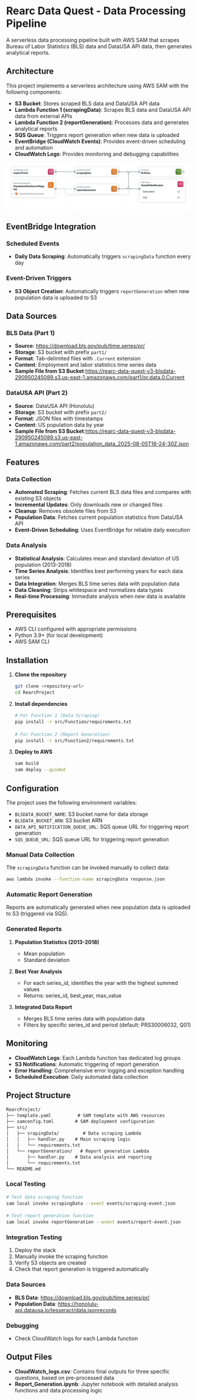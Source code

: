 # Rearc Data Quest - Data Processing Pipeline

A serverless data processing pipeline built with AWS SAM that scrapes Bureau of Labor Statistics (BLS) data and DataUSA API data, then generates analytical reports.

## Architecture

This project implements a serverless architecture using AWS SAM with the following components:

- **S3 Bucket**: Stores scraped BLS data and DataUSA API data
- **Lambda Function 1 (scrapingData)**: Scrapes BLS data and DataUSA API data from external APIs
- **Lambda Function 2 (reportGeneration)**: Processes data and generates analytical reports
- **SQS Queue**: Triggers report generation when new data is uploaded
- **EventBridge (CloudWatch Events)**: Provides event-driven scheduling and automation
- **CloudWatch Logs**: Provides monitoring and debugging capabilities

![Report Screenshot](Design.png)

## EventBridge Integration

### Scheduled Events
- **Daily Data Scraping**: Automatically triggers `scrapingData` function every day

### Event-Driven Triggers
- **S3 Object Creation**: Automatically triggers `reportGeneration` when new population data is uploaded to S3

## Data Sources

### BLS Data (Part 1)
- **Source**: https://download.bls.gov/pub/time.series/pr/
- **Storage**: S3 bucket with prefix `part1/`
- **Format**: Tab-delimited files with `.Current` extension
- **Content**: Employment and labor statistics time series data
- **Sample File from S3 Bucket**:https://rearc-data-quest-v3-blsdata-290950245089.s3.us-east-1.amazonaws.com/part1/pr.data.0.Current

### DataUSA API (Part 2)
- **Source**: DataUSA API (Honolulu)
- **Storage**: S3 bucket with prefix `part2/`
- **Format**: JSON files with timestamps
- **Content**: US population data by year
- **Sample File from S3 Bucket**:https://rearc-data-quest-v3-blsdata-290950245089.s3.us-east-1.amazonaws.com/part2/population_data_2025-08-05T18-24-30Z.json

## Features

### Data Collection
- **Automated Scraping**: Fetches current BLS data files and compares with existing S3 objects
- **Incremental Updates**: Only downloads new or changed files
- **Cleanup**: Removes obsolete files from S3
- **Population Data**: Fetches current population statistics from DataUSA API
- **Event-Driven Scheduling**: Uses EventBridge for reliable daily execution

### Data Analysis
- **Statistical Analysis**: Calculates mean and standard deviation of US population (2013-2018)
- **Time Series Analysis**: Identifies best performing years for each data series
- **Data Integration**: Merges BLS time series data with population data
- **Data Cleaning**: Strips whitespace and normalizes data types
- **Real-time Processing**: Immediate analysis when new data is available

## Prerequisites

- AWS CLI configured with appropriate permissions
- Python 3.9+ (for local development)
- AWS SAM CLI

## Installation

1. **Clone the repository**
   ```bash
   git clone <repository-url>
   cd RearcProject
   ```

2. **Install dependencies**
   ```bash
   # For Function 1 (Data Scraping)
   pip install -r src/Function/requirements.txt
   
   # For Function 2 (Report Generation)
   pip install -r src/Function2/requirements.txt
   ```

3. **Deploy to AWS**
   ```bash
   sam build
   sam deploy --guided
   ```


## Configuration

The project uses the following environment variables:

- `BLSDATA_BUCKET_NAME`: S3 bucket name for data storage
- `BLSDATA_BUCKET_ARN`: S3 bucket ARN
- `DATA_API_NOTIFICATION_QUEUE_URL`: SQS queue URL for triggering report generation
- `SQS_QUEUE_URL`: SQS queue URL for triggering report generation


### Manual Data Collection
The `scrapingData` function can be invoked manually to collect data:

```bash
aws lambda invoke --function-name scrapingData response.json
```

### Automatic Report Generation
Reports are automatically generated when new population data is uploaded to S3 (triggered via SQS).


### Generated Reports

1. **Population Statistics (2013-2018)**
   - Mean population
   - Standard deviation

2. **Best Year Analysis**
   - For each series_id, identifies the year with the highest summed values
   - Returns: series_id, best_year, max_value

3. **Integrated Data Report**
   - Merges BLS time series data with population data
   - Filters by specific series_id and period (default: PRS30006032, Q01)

## Monitoring

- **CloudWatch Logs**: Each Lambda function has dedicated log groups
- **S3 Notifications**: Automatic triggering of report generation
- **Error Handling**: Comprehensive error logging and exception handling
- **Scheduled Execution**: Daily automated data collection

## Project Structure

```
RearcProject/
├── template.yaml          # SAM template with AWS resources
├── samconfig.toml        # SAM deployment configuration
├── src/
│   ├── srapingData/         # Data scraping Lambda
│   │   ├── handler.py    # Main scraping logic
│   │   └── requirements.txt
│   └── reportGeneration/   # Report generation Lambda
│       ├── handler.py    # Data analysis and reporting
│       └── requirements.txt
└── README.md
```

### Local Testing
```bash
# Test data scraping function
sam local invoke scrapingData --event events/scraping-event.json

# Test report generation function
sam local invoke reportGeneration --event events/report-event.json
```

### Integration Testing
1. Deploy the stack
2. Manually invoke the scraping function
3. Verify S3 objects are created
4. Check that report generation is triggered automatically


### Data Sources
- **BLS Data**: https://download.bls.gov/pub/time.series/pr/
- **Population Data**: https://honolulu-api.datausa.io/tesseract/data.jsonrecords

### Debugging
- Check CloudWatch logs for each Lambda function

## Output Files
- **CloudWatch_logs.csv**: Contains final outputs for three specific questions, based on pre-processed data
- **Report_Generation.ipynb**: Jupyter notebook with detailed analysis functions and data processing logic